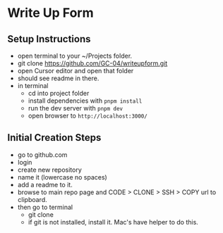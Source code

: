 # Write Up Form

## Setup Instructions

- open terminal to your ~/Projects folder.
- git clone https://github.com/GC-04/writeupform.git
- open Cursor editor and open that folder
- should see readme in there.
- in terminal
  - cd into project folder
  - install dependencies with `pnpm install`
  - run the dev server with `pnpm dev`
  - open browser to `http://localhost:3000/`
  

## Initial Creation Steps

- go to github.com
- login
- create new repository
- name it (lowercase no spaces)
- add a readme to it.
- browse to main repo page and CODE > CLONE > SSH > COPY url to clipboard.
- then go to terminal
  - git clone <PASTE URL FROM ABOVE>
  - if git is not installed, install it. Mac's have helper to do this.
